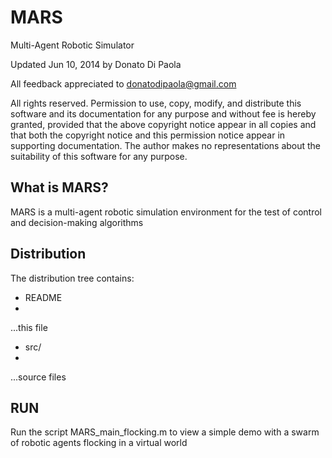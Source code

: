 MARS
======
Multi-Agent Robotic Simulator

Updated Jun 10, 2014 by Donato Di Paola 

All feedback appreciated to donatodipaola@gmail.com
 
All rights reserved. Permission to use, copy, modify, and distribute this software and its documentation for any purpose and without fee is hereby granted, provided that the above copyright notice appear in all copies and that both the copyright notice and this permission notice appear in supporting documentation. The author makes no representations about the suitability of this software for any purpose.


What is MARS?
-----
MARS is a multi-agent robotic simulation environment for the test of control and decision-making algorithms 

Distribution
-----
The distribution tree contains: 

- README
- 
...this file

- src/ 
- 
...source files

RUN
-----
Run the script MARS_main_flocking.m to view a simple demo with a swarm of robotic agents flocking in a virtual world

